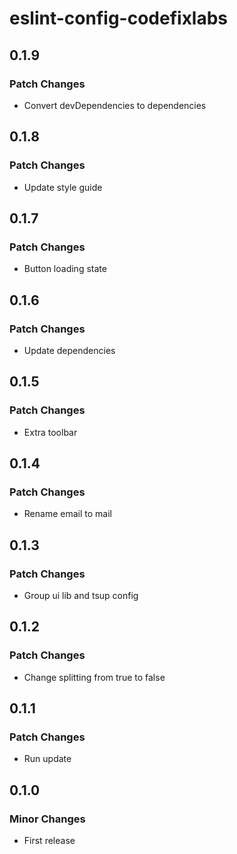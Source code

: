 # eslint-config-codefixlabs

## 0.1.9

### Patch Changes

- Convert devDependencies to dependencies

## 0.1.8

### Patch Changes

- Update style guide

## 0.1.7

### Patch Changes

- Button loading state

## 0.1.6

### Patch Changes

- Update dependencies

## 0.1.5

### Patch Changes

- Extra toolbar

## 0.1.4

### Patch Changes

- Rename email to mail

## 0.1.3

### Patch Changes

- Group ui lib and tsup config

## 0.1.2

### Patch Changes

- Change splitting from true to false

## 0.1.1

### Patch Changes

- Run update

## 0.1.0

### Minor Changes

- First release

